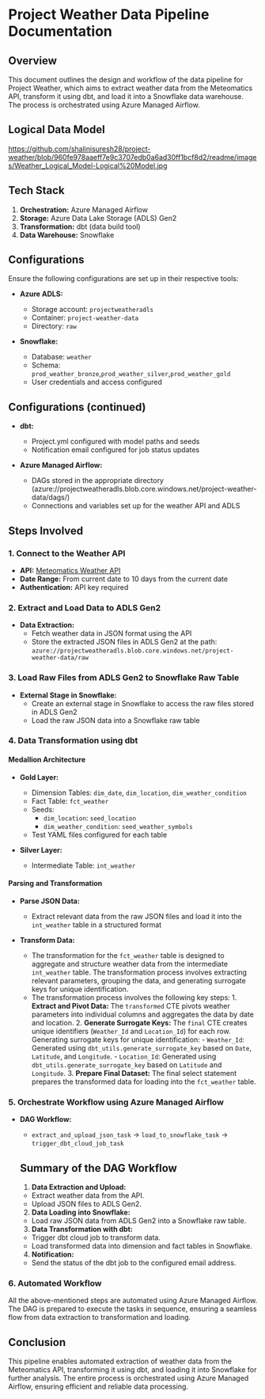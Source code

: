 # Project Weather Data Pipeline Documentation

## Overview

This document outlines the design and workflow of the data pipeline for Project Weather, which aims to extract weather data from the Meteomatics API, transform it using dbt, and load it into a Snowflake data warehouse. The process is orchestrated using Azure Managed Airflow.

## Logical Data Model
https://github.com/shalinisuresh28/project-weather/blob/960fe978aaeff7e9c3707edb0a6ad30ff1bcf8d2/readme/images/Weather_Logical_Model-Logical%20Model.jpg

## Tech Stack

1. **Orchestration:** Azure Managed Airflow
2. **Storage:** Azure Data Lake Storage (ADLS) Gen2
3. **Transformation:** dbt (data build tool)
4. **Data Warehouse:** Snowflake

## Configurations

Ensure the following configurations are set up in their respective tools:

- **Azure ADLS:**
  - Storage account: `projectweatheradls`
  - Container: `project-weather-data`
  - Directory: `raw`
  
- **Snowflake:**
  - Database: `weather`
  - Schema: `prod_weather_bronze`,`prod_weather_silver`,`prod_weather_gold`
  - User credentials and access configured
  


## Configurations (continued)

- **dbt:**
  - Project.yml configured with model paths and seeds
  - Notification email configured for job status updates
  
- **Azure Managed Airflow:**
  - DAGs stored in the appropriate directory (azure://projectweatheradls.blob.core.windows.net/project-weather-data/dags/)
  - Connections and variables set up for the weather API and ADLS

## Steps Involved

### 1. Connect to the Weather API

- **API:** [Meteomatics Weather API](https://www.meteomatics.com/en/weather-api/)
- **Date Range:** From current date to 10 days from the current date
- **Authentication:** API key required

### 2. Extract and Load Data to ADLS Gen2

- **Data Extraction:**
  - Fetch weather data in JSON format using the API
  - Store the extracted JSON files in ADLS Gen2 at the path: `azure://projectweatheradls.blob.core.windows.net/project-weather-data/raw`
  
### 3. Load Raw Files from ADLS Gen2 to Snowflake Raw Table

- **External Stage in Snowflake:**
  - Create an external stage in Snowflake to access the raw files stored in ADLS Gen2
  - Load the raw JSON data into a Snowflake raw table
  
### 4. Data Transformation using dbt

#### Medallion Architecture

- **Gold Layer:**
  - Dimension Tables: `dim_date`, `dim_location`, `dim_weather_condition`
  - Fact Table: `fct_weather`
  - Seeds:
    - `dim_location`: `seed_location`
    - `dim_weather_condition`: `seed_weather_symbols`
  - Test YAML files configured for each table

- **Silver Layer:**
  - Intermediate Table: `int_weather`

#### Parsing and Transformation

- **Parse JSON Data:**
  - Extract relevant data from the raw JSON files and load it into the `int_weather` table in a structured format
  
- **Transform Data:**
  - The transformation for the `fct_weather` table is designed to aggregate and structure weather data from the intermediate `int_weather` table. The transformation process involves extracting relevant parameters, grouping the data, and generating surrogate keys for unique identification.
  - The transformation process involves the following key steps:
        1. **Extract and Pivot Data:** The `transformed` CTE pivots weather parameters into individual columns and aggregates the data by date and location.
        2. **Generate Surrogate Keys:** The `final` CTE creates unique identifiers (`Weather_Id` and `Location_Id`) for each row.\
                    Generating surrogate keys for unique identification:
                      - `Weather_Id`: Generated using `dbt_utils.generate_surrogate_key` based on `Date`, `Latitude`, and `Longitude`.
                      - `Location_Id`: Generated using `dbt_utils.generate_surrogate_key` based on `Latitude` and `Longitude`.
        3. **Prepare Final Dataset:** The final select statement prepares the transformed data for loading into the `fct_weather` table.

### 5. Orchestrate Workflow using Azure Managed Airflow

- **DAG Workflow:**
  - `extract_and_upload_json_task` -> `load_to_snowflake_task` -> `trigger_dbt_cloud_job_task`
  
  ## Summary of the DAG Workflow
    1. **Data Extraction and Upload:**
    - Extract weather data from the API.
    - Upload JSON files to ADLS Gen2.

    2. **Data Loading into Snowflake:**
    - Load raw JSON data from ADLS Gen2 into a Snowflake raw table.

    3. **Data Transformation with dbt:**
    - Trigger dbt cloud job to transform data.
    - Load transformed data into dimension and fact tables in Snowflake.

    4. **Notification:**
    - Send the status of the dbt job to the configured email address.
 
### 6. Automated Workflow

All the above-mentioned steps are automated using Azure Managed Airflow. The DAG is prepared to execute the tasks in sequence, ensuring a seamless flow from data extraction to transformation and loading.

## Conclusion

This pipeline enables automated extraction of weather data from the Meteomatics API, transforming it using dbt, and loading it into Snowflake for further analysis. The entire process is orchestrated using Azure Managed Airflow, ensuring efficient and reliable data processing.
